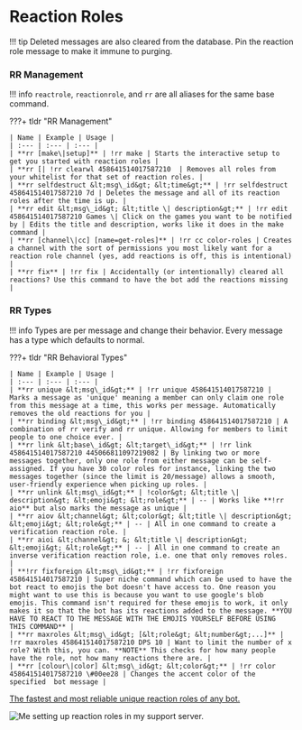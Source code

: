 # Reaction Roles

!!! tip
    Deleted messages are also cleared from the database. Pin the reaction role message to make it immune to purging.

### RR Management

!!! info
	`reactrole`, `reactionrole`, and `rr` are all aliases for the same base command.

???+ tldr "RR Management"

	| Name | Example | Usage |
	| :--- | :--- | :--- |
	| **rr [make\|setup]** | !rr make | Starts the interactive setup to get you started with reaction roles |
	| **rr [| !rr clearwl 458641514017587210  | Removes all roles from your whitelist for that set of reaction roles. |
	| **rr selfdestruct &lt;msg\_id&gt; &lt;time&gt;** | !rr selfdestruct 458641514017587210 7d | Deletes the message and all of its reaction roles after the time is up. |
	| **rr edit &lt;msg\_id&gt; &lt;title \| description&gt;** | !rr edit 458641514017587210 Games \| Click on the games you want to be notified by | Edits the title and description, works like it does in the make command |
	| **rr [channel\|cc] [name=get-roles]** | !rr cc color-roles | Creates a channel with the sort of permissions you most likely want for a reaction role channel (yes, add reactions is off, this is intentional) |
	| **rr fix** | !rr fix | Accidentally (or intentionally) cleared all reactions? Use this command to have the bot add the reactions missing |

### RR Types

!!! info
    Types are per message and change their behavior. Every message has a type which defaults to normal.

???+ tldr "RR Behavioral Types"

	| Name | Example | Usage |
	| :--- | :--- | :--- |
	| **rr unique &lt;msg\_id&gt;** | !rr unique 458641514017587210 | Marks a message as 'unique' meaning a member can only claim one role from this message at a time, this works per message. Automatically removes the old reactions for you |
	| **rr binding &lt;msg\_id&gt;** | !rr binding 458641514017587210 | A combination of rr verify and rr unique. Allowing for members to limit people to one choice ever. |
	| **rr link &lt;base\_id&gt; &lt;target\_id&gt;** | !rr link 458641514017587210 445066811097219082 | By linking two or more messages together, only one role from either message can be self-assigned. If you have 30 color roles for instance, linking the two messages together (since the limit is 20/message) allows a smooth, user-friendly experience when picking up roles. |
	| **rr unlink &lt;msg\_id&gt;** | !color&gt; &lt;title \| description&gt; &lt;emoji&gt; &lt;role&gt;** | -- | Works like **!rr aio** but also marks the message as unique |
	| **rr aiov &lt;channel&gt; &lt;color&gt; &lt;title \| description&gt; &lt;emoji&gt; &lt;role&gt;** | -- | All in one command to create a verification reaction role. |
	| **rr aioi &lt;channel&gt; &; &lt;title \| description&gt; &lt;emoji&gt; &lt;role&gt;** | -- | All in one command to create an inverse verification reaction role, i.e. one that only removes roles. |
	| **!rr fixforeign &lt;msg\_id&gt;** | !rr fixforeign 458641514017587210 | Super niche command which can be used to have the bot react to emojis the bot doesn't have access to. One reason you might want to use this is because you want to use google's blob emojis. This command isn't required for these emojis to work, it only makes it so that the bot has its reactions added to the message. **YOU HAVE TO REACT TO THE MESSAGE WITH THE EMOJIS YOURSELF BEFORE USING THIS COMMAND** |
	| **rr maxroles &lt;msg\_id&gt; [&lt;role&gt; &lt;number&gt;...]** | !rr maxroles 458641514017587210 DPS 10 | Want to limit the number of x role? With this, you can. **NOTE** This checks for how many people have the role, not how many reactions there are. |
	| **rr [colour\|color] &lt;msg\_id&gt; &lt;color&gt;** | !rr color 458641514017587210 \#00ee28 | Changes the accent color of the specified  bot message |

[The fastest and most reliable unique reaction roles of any bot.](https://i.imgur.com/A7ShLfZ.mp4)

![Me setting up reaction roles in my support server.](../images/reaction_role_setup.png)
